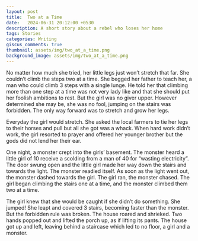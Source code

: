 ```yaml
---
layout: post
title:  Two at a Time
date:   2024-06-31 20:12:00 +0530
description: A short story about a rebel who loses her home
tags: Stories
categories: Writing
giscus_comments: true
thumbnail: assets/img/two_at_a_time.png
background_image: assets/img/two_at_a_time.png
---
```


<div class="side-banner-wrapper" {% if page.background_image %} data-bg="{{ page.background_image | relative_url }}"{% endif %}>
No matter how much she tried, her little legs just won’t stretch that far. She couldn’t climb the steps two at a time. She begged her father to teach her, a man who could climb 3 steps with a single lunge. He told her that climbing more than one step at a time was not very lady like and that she should put her foolish ambitions to rest. But the girl was no giver upper. However determined she may be, she was no fool, jumping on the stairs was forbidden. The only way forward was to stretch and grow her legs.

Everyday the girl would stretch. She asked the local farmers to tie her legs to their horses and pull but all she got was a whack. When hard work didn’t work, the girl resorted to prayer and offered her younger brother but the gods did not lend her their ear.

One night, a monster crept into the girls’ basement. The monster heard a little girl of 10 receive a scolding from a man of 40 for “wasting electricity”. The door swung open and the little girl made her way down the stairs and towards the light. The monster readied itself. As soon as the light went out, the monster dashed towards the girl. The girl ran, the monster chased. The girl began climbing the stairs one at a time, and the monster climbed them two at a time. 

The girl knew that she would be caught if she didn’t do something. She jumped! She leapt and covered 3 stairs, becoming faster than the monster. But the forbidden rule was broken. The house roared and shrieked. Two hands popped out and lifted the porch up, as if lifting its pants. The house got up and left, leaving behind a staircase which led to no floor, a girl and a monster.
</div>